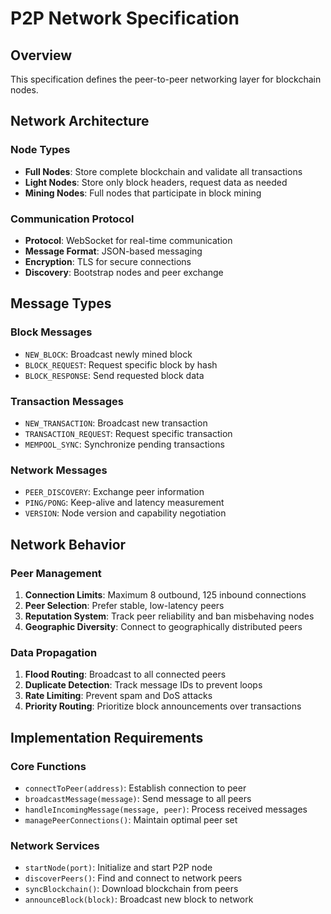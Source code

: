 # P2P Network Specification

## Overview
This specification defines the peer-to-peer networking layer for blockchain nodes.

## Network Architecture

### Node Types
- **Full Nodes**: Store complete blockchain and validate all transactions
- **Light Nodes**: Store only block headers, request data as needed
- **Mining Nodes**: Full nodes that participate in block mining

### Communication Protocol
- **Protocol**: WebSocket for real-time communication
- **Message Format**: JSON-based messaging
- **Encryption**: TLS for secure connections
- **Discovery**: Bootstrap nodes and peer exchange

## Message Types

### Block Messages
- `NEW_BLOCK`: Broadcast newly mined block
- `BLOCK_REQUEST`: Request specific block by hash
- `BLOCK_RESPONSE`: Send requested block data

### Transaction Messages
- `NEW_TRANSACTION`: Broadcast new transaction
- `TRANSACTION_REQUEST`: Request specific transaction
- `MEMPOOL_SYNC`: Synchronize pending transactions

### Network Messages
- `PEER_DISCOVERY`: Exchange peer information
- `PING/PONG`: Keep-alive and latency measurement
- `VERSION`: Node version and capability negotiation

## Network Behavior

### Peer Management
1. **Connection Limits**: Maximum 8 outbound, 125 inbound connections
2. **Peer Selection**: Prefer stable, low-latency peers
3. **Reputation System**: Track peer reliability and ban misbehaving nodes
4. **Geographic Diversity**: Connect to geographically distributed peers

### Data Propagation
1. **Flood Routing**: Broadcast to all connected peers
2. **Duplicate Detection**: Track message IDs to prevent loops
3. **Rate Limiting**: Prevent spam and DoS attacks
4. **Priority Routing**: Prioritize block announcements over transactions

## Implementation Requirements

### Core Functions
- `connectToPeer(address)`: Establish connection to peer
- `broadcastMessage(message)`: Send message to all peers
- `handleIncomingMessage(message, peer)`: Process received messages
- `managePeerConnections()`: Maintain optimal peer set

### Network Services
- `startNode(port)`: Initialize and start P2P node
- `discoverPeers()`: Find and connect to network peers
- `syncBlockchain()`: Download blockchain from peers
- `announceBlock(block)`: Broadcast new block to network